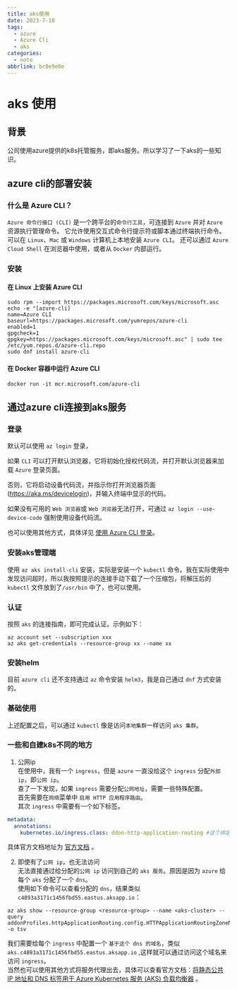 ```yaml
---
title: aks使用
date: 2023-7-10
tags:
  - azure
  - Azure Cli
  - aks
categories:
  - note
abbrlink: bc0e9e0e
---
```


# aks 使用
## 背景
公司使用azure提供的k8s托管服务，即aks服务。所以学习了一下aks的一些知识。

## azure cli的部署安装

### 什么是 Azure CLI？
`Azure 命令行接口 (CLI)` 是一个跨平台的`命令行工具`，可连接到 `Azure` 并对 `Azure` 资源执行管理命令。 它允许使用交互式命令行提示符或脚本通过终端执行命令。   
可以在 `Linux`、`Mac` 或 `Windows` 计算机上本地安装 `Azure CLI`。 还可以通过 `Azure Cloud Shell` 在浏览器中使用，或者从 `Docker` 内部运行。   

### 安装
#### 在 Linux 上安装 Azure CLI
```shell
sudo rpm --import https://packages.microsoft.com/keys/microsoft.asc
echo -e "[azure-cli]
name=Azure CLI
baseurl=https://packages.microsoft.com/yumrepos/azure-cli
enabled=1
gpgcheck=1
gpgkey=https://packages.microsoft.com/keys/microsoft.asc" | sudo tee /etc/yum.repos.d/azure-cli.repo
sudo dnf install azure-cli
```

#### 在 Docker 容器中运行 Azure CLI
```shell
docker run -it mcr.microsoft.com/azure-cli
```

## 通过azure cli连接到aks服务
### 登录
默认可以使用 `az login` 登录，

如果 `CLI` 可以打开默认浏览器，它将初始化授权代码流，并打开默认浏览器来加载 `Azure` 登录页面。

否则，它将启动设备代码流，并指示你打开浏览器页面 (https://aka.ms/devicelogin)，并输入终端中显示的代码。

如果没有可用的 `Web 浏览器`或 `Web 浏览器`无法打开，可通过 `az login --use-device-code` 强制使用设备代码流。

也可以使用其他方式，具体详见 [使用 Azure CLI 登录](https://learn.microsoft.com/zh-cn/cli/azure/authenticate-azure-cli)。

### 安装aks管理端
使用 `az aks install-cli` 安装，实际是安装一个 `kubectl` 命令。我在实际使用中发现访问超时，所以我按照提示的连接手动下载了一个压缩包，将解压后的 `kubectl` 文件放到了`/usr/bin` 中了，也可以使用。

### 认证
按照 `aks` 的连接指南，即可完成认证。示例如下：
```shell
az account set --subscription xxx
az aks get-credentials --resource-group xx --name xx
```

### 安装helm
目前 `azure cli` 还不支持通过 `az` 命令安装 `helm3`，我是自己通过 `dnf` 方式安装的。

### 基础使用
上述配置之后，可以通过 `kubectl` 像是访问`本地集群`一样访问 `aks 集群`。   

### 一些和自建k8s不同的地方
1. 公网ip   
在使用中，我有一个 `ingress`，但是 `azure` 一直没给这个 `ingress` 分配`外部 ip`，即`公网 ip`。   
查了一下发现，如果 `ingress` 需要分配`公网地址`，需要一些特殊配置。   
首先需要在`网络`菜单中 `启用 HTTP 应用程序路由`。   
其次 `ingress` 中需要有一个如下标签。   
```yaml
metadata:
  annotations:
    kubernetes.io/ingress.class: ddon-http-application-routing #这个绑定
```

具体官方文档地址为 [官方文档](https://learn.microsoft.com/zh-cn/azure/aks/http-application-routing) 。

2. 即使有了`公网 ip`，也无法访问   
无法直接通过给分配的`公网 ip` 访问到自己的 `aks 服务`。原因是因为 `azure` 给每个 `aks` 分配了一个 `dns`。    
使用如下命令可以查看分配的 `dns`，结果类似 `c4893a3171c1456fbd55.eastus.aksapp.io`：
```shell
az aks show --resource-group <resource-group> --name <aks-cluster> --query addonProfiles.httpApplicationRouting.config.HTTPApplicationRoutingZoneName -o tsv
```
我们需要给每个 `ingress` 中配置一个 `基于这个 dns 的域名`，类似 `aks.c4893a3171c1456fbd55.eastus.aksapp.io` ,这样就可以通过访问这个域名来访问 `ingress`。   
当然也可以使用其他方式将服务代理出去，具体可以查看官方文档：[将静态公共 IP 地址和 DNS 标签用于 Azure Kubernetes 服务 (AKS) 负载均衡器](https://learn.microsoft.com/zh-cn/azure/aks/static-ip) 。
